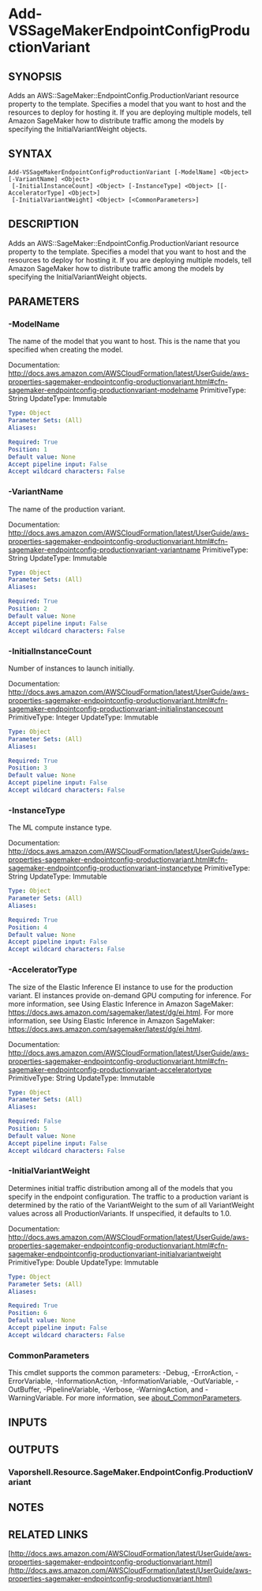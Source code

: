 # Add-VSSageMakerEndpointConfigProductionVariant

## SYNOPSIS
Adds an AWS::SageMaker::EndpointConfig.ProductionVariant resource property to the template.
Specifies a model that you want to host and the resources to deploy for hosting it.
If you are deploying multiple models, tell Amazon SageMaker how to distribute traffic among the models by specifying the InitialVariantWeight objects.

## SYNTAX

```
Add-VSSageMakerEndpointConfigProductionVariant [-ModelName] <Object> [-VariantName] <Object>
 [-InitialInstanceCount] <Object> [-InstanceType] <Object> [[-AcceleratorType] <Object>]
 [-InitialVariantWeight] <Object> [<CommonParameters>]
```

## DESCRIPTION
Adds an AWS::SageMaker::EndpointConfig.ProductionVariant resource property to the template.
Specifies a model that you want to host and the resources to deploy for hosting it.
If you are deploying multiple models, tell Amazon SageMaker how to distribute traffic among the models by specifying the InitialVariantWeight objects.

## PARAMETERS

### -ModelName
The name of the model that you want to host.
This is the name that you specified when creating the model.

Documentation: http://docs.aws.amazon.com/AWSCloudFormation/latest/UserGuide/aws-properties-sagemaker-endpointconfig-productionvariant.html#cfn-sagemaker-endpointconfig-productionvariant-modelname
PrimitiveType: String
UpdateType: Immutable

```yaml
Type: Object
Parameter Sets: (All)
Aliases:

Required: True
Position: 1
Default value: None
Accept pipeline input: False
Accept wildcard characters: False
```

### -VariantName
The name of the production variant.

Documentation: http://docs.aws.amazon.com/AWSCloudFormation/latest/UserGuide/aws-properties-sagemaker-endpointconfig-productionvariant.html#cfn-sagemaker-endpointconfig-productionvariant-variantname
PrimitiveType: String
UpdateType: Immutable

```yaml
Type: Object
Parameter Sets: (All)
Aliases:

Required: True
Position: 2
Default value: None
Accept pipeline input: False
Accept wildcard characters: False
```

### -InitialInstanceCount
Number of instances to launch initially.

Documentation: http://docs.aws.amazon.com/AWSCloudFormation/latest/UserGuide/aws-properties-sagemaker-endpointconfig-productionvariant.html#cfn-sagemaker-endpointconfig-productionvariant-initialinstancecount
PrimitiveType: Integer
UpdateType: Immutable

```yaml
Type: Object
Parameter Sets: (All)
Aliases:

Required: True
Position: 3
Default value: None
Accept pipeline input: False
Accept wildcard characters: False
```

### -InstanceType
The ML compute instance type.

Documentation: http://docs.aws.amazon.com/AWSCloudFormation/latest/UserGuide/aws-properties-sagemaker-endpointconfig-productionvariant.html#cfn-sagemaker-endpointconfig-productionvariant-instancetype
PrimitiveType: String
UpdateType: Immutable

```yaml
Type: Object
Parameter Sets: (All)
Aliases:

Required: True
Position: 4
Default value: None
Accept pipeline input: False
Accept wildcard characters: False
```

### -AcceleratorType
The size of the Elastic Inference EI instance to use for the production variant.
EI instances provide on-demand GPU computing for inference.
For more information, see Using Elastic Inference in Amazon SageMaker: https://docs.aws.amazon.com/sagemaker/latest/dg/ei.html.
For more information, see Using Elastic Inference in Amazon SageMaker: https://docs.aws.amazon.com/sagemaker/latest/dg/ei.html.

Documentation: http://docs.aws.amazon.com/AWSCloudFormation/latest/UserGuide/aws-properties-sagemaker-endpointconfig-productionvariant.html#cfn-sagemaker-endpointconfig-productionvariant-acceleratortype
PrimitiveType: String
UpdateType: Immutable

```yaml
Type: Object
Parameter Sets: (All)
Aliases:

Required: False
Position: 5
Default value: None
Accept pipeline input: False
Accept wildcard characters: False
```

### -InitialVariantWeight
Determines initial traffic distribution among all of the models that you specify in the endpoint configuration.
The traffic to a production variant is determined by the ratio of the VariantWeight to the sum of all VariantWeight values across all ProductionVariants.
If unspecified, it defaults to 1.0.

Documentation: http://docs.aws.amazon.com/AWSCloudFormation/latest/UserGuide/aws-properties-sagemaker-endpointconfig-productionvariant.html#cfn-sagemaker-endpointconfig-productionvariant-initialvariantweight
PrimitiveType: Double
UpdateType: Immutable

```yaml
Type: Object
Parameter Sets: (All)
Aliases:

Required: True
Position: 6
Default value: None
Accept pipeline input: False
Accept wildcard characters: False
```

### CommonParameters
This cmdlet supports the common parameters: -Debug, -ErrorAction, -ErrorVariable, -InformationAction, -InformationVariable, -OutVariable, -OutBuffer, -PipelineVariable, -Verbose, -WarningAction, and -WarningVariable. For more information, see [about_CommonParameters](http://go.microsoft.com/fwlink/?LinkID=113216).

## INPUTS

## OUTPUTS

### Vaporshell.Resource.SageMaker.EndpointConfig.ProductionVariant
## NOTES

## RELATED LINKS

[http://docs.aws.amazon.com/AWSCloudFormation/latest/UserGuide/aws-properties-sagemaker-endpointconfig-productionvariant.html](http://docs.aws.amazon.com/AWSCloudFormation/latest/UserGuide/aws-properties-sagemaker-endpointconfig-productionvariant.html)

